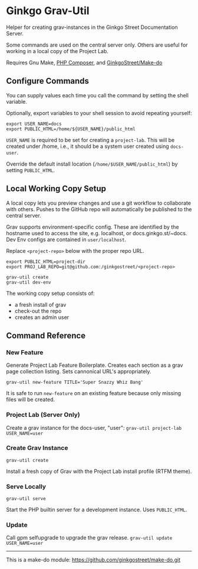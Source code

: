 
# Ginkgo Grav-Util

Helper for creating grav-instances in the Ginkgo Street Documentation Server.

Some commands are used on the central server only. Others are useful for working in a local copy of the Project Lab.

Requires Gnu Make, [PHP Composer](https://getcomposer.org), and [GinkgoStreet/Make-do](https://github.com/ginkgostreet/make-do)

## Configure Commands
You can supply values each time you call the command by setting the shell variable.

Optionally, export variables to your shell session to avoid repeating yourself:
```shell
export USER_NAME=docs
export PUBLIC_HTML=/home/${USER_NAME}/public_html
```

`USER_NAME` is required to be set for creating a `project-lab`. This will be created under /home, i.e., it should be a system user created using `docs-user`.

Override the default install location (`/home/$USER_NAME/public_html`) by setting `PUBLIC_HTML`.


## Local Working Copy Setup

A local copy lets you preview changes and use a git workflow to collaborate with others. Pushes to the GitHub repo will automatically be published to the central server.

Grav supports environment-specific config. These are identified by the hostname used to access the site, e.g. localhost, or docs.ginkgo.st/~docs. Dev Env configs are contained in `user/localhost`.

Replace `<project-repo>` below with the proper repo URL. 
```shell
export PUBLIC_HTML=project-dir 
export PROJ_LAB_REPO=git@github.com:/ginkgostreet/<project-repo>

grav-util create
grav-util dev-env
```

The working copy setup consists of:
 - a fresh install of grav
 - check-out the repo
 - creates an admin user

## Command Reference
### New Feature
Generate Project Lab Feature Boilerplate. Creates each section as a grav page collection listing. Sets cannonical URL's appropriately.

```shell
grav-util new-feature TITLE='Super Snazzy Whiz Bang'
```
It is safe to run `new-feature` on an existing feature because only missing files will be created.


### Project Lab (Server Only)

Create a grav instance for the docs-user, "user":
`grav-util project-lab USER_NAME=user`

### Create Grav Instance

`grav-util create`

Install a fresh copy of Grav with the Project Lab install profile (RTFM theme).

### Serve Locally

`grav-util serve`

Start the PHP builtin server for a development instance. Uses `PUBLIC_HTML`.

### Update

Call gpm selfupgrade to upgrade the grav release.
`grav-util update USER_NAME=user`

----
This is a make-do module: https://github.com/ginkgostreet/make-do.git
